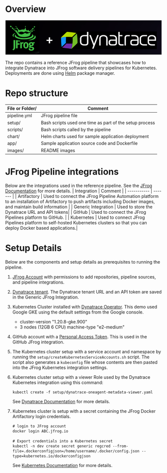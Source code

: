 # Overview

![app](./images/banner.png)

The repo contains a reference JFrog pipeline that showcases how to integrate Dynatrace into JFrog software delivery pipelines for Kubernetes. Deployments are done using [Helm](https://helm.sh/) package manager.

# Repo structure

| File or Folder/ | Comment |
| ------ | ------- |
| pipeline.yml | JFrog pipeline file |
| setup/ | Bash scripts used one time as part of the setup process |
| scripts/ | Bash scripts called by the pipeline |
| chart/ | Helm charts used for sample application deployment |
| app/ | Sample application source code and Dockerfile |
| images/ | README images |

# JFrog Pipeline integrations

Below are the integrations used in the reference pipeline. See the [JFrog Documentation](https://www.jfrog.com/confluence/display/JFROG/Pipelines+Integrations) for more details.
| Integration | Comment |
| ----------- | ------- |
| Artifactory | Used to connect the JFrog Pipeline Automation platform to an installation of Artifactory to push artifacts including Docker images, and maintain build information |
| Generic Integration | Used to store the Dynatrace URL and API tokens|
| GitHub | Used to connect the JFrog Pipelines platform to GitHub. |
| Kubernetes | Used to connect JFrog Pipelines platform to self-hosted Kubernetes clusters so that you can deploy Docker based applications.|

# Setup Details

Below are the components and setup details as prerequisites to running the pipeline.

1. [JFrog Account](https://jfrog.com/start-free/) with permissions to add repositories, pipeline sources, and pipeline integrations.
1. [Dynatrace tenant](https://www.dynatrace.com/trial). The Dynatrace tenant URL and an API token are saved in the Generic JFrog Integration.  
1. Kubernetes Cluster installed with [Dynatrace Operator](https://www.dynatrace.com/support/help/technology-support/cloud-platforms/kubernetes/).  This demo used Google GKE using the default settings from the Google console.
    * cluster-version "1.20.8-gke.900"
    * 3 nodes (12GB 6 CPU) machine-type "e2-medium"

1. GitHub account with a [Personal Access Token](https://docs.github.com/en/github/authenticating-to-github/keeping-your-account-and-data-secure/creating-a-personal-access-token). This is used in the GitHub JFrog integration.
1. The Kubernetes cluster setup with a service account and namespace by running the `setup/createKubernetesServiceAccounts.sh` script. The script also generates a `kubeconfig` file whose contents are then pasted into the JFrog Kubernetes integration settings.
1. Kubernetes cluster setup with a viewer Role used by the Dynatrace Kubernetes integration using this command:

    ```
    kubectl create -f setup/dynatrace-oneagent-metadata-viewer.yaml
    ``` 
    
    See [Dynatrace Documentation](https://www.dynatrace.com/support/help/shortlink/kubernetes-tagging#anchor_viewer) for more details.

1. Kubernetes cluster is setup with a secret containing the JFrog Docker Artifactory login credentials. 

    ```
    # login to JFrog account
    docker login ABC.jfrog.io

    # Export credentials into a Kubernetes secret
    kubectl -n dev create secret generic regcred --from-file=.dockerconfigjson=/home/username/.docker/config.json --type=kubernetes.io/dockerconfigjson
    ```

    See [Kubernetes Documentation](https://kubernetes.io/docs/tasks/configure-pod-container/pull-image-private-registry/) for more details.